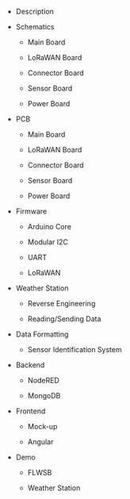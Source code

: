 * Description

* Schematics
  
  * Main Board
  
  * LoRaWAN Board
  
  * Connector Board
  
  * Sensor Board
  
  * Power Board

* PCB
  
  * Main Board
  
  * LoRaWAN Board
  
  * Connector Board
  
  * Sensor Board
  
  * Power Board

* Firmware
  
  * Arduino Core
  
  * Modular I2C
  
  * UART
  
  * LoRaWAN

* Weather Station
  
  * Reverse Engineering
  
  * Reading/Sending Data

* Data Formatting
  
  * Sensor Identification System

* Backend
  
  * NodeRED
  
  * MongoDB

* Frontend
  
  * Mock-up
  
  * Angular

* Demo
  
  * FLWSB
  
  * Weather Station
